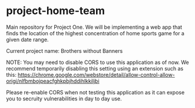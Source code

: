 # project-home-team
Main repository for Project One. We will be implementing a web app that finds the location of the highest concentration of home sports game for a given date range.


Current project name: Brothers without Banners

NOTE: You may need to disable CORS to use this application as of now. We recommend temporarily disabling this setting using an extension such as this: https://chrome.google.com/webstore/detail/allow-control-allow-origi/nlfbmbojpeacfghkpbjhddihlkkiljbi

Please re-enable CORS when not testing this application as it can expose you to secruity vulnerabilities in day to day use. 
